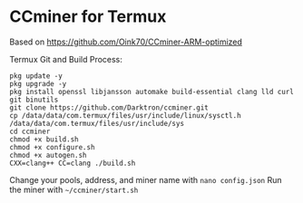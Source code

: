# CCminer for Termux

Based on https://github.com/Oink70/CCminer-ARM-optimized

Termux Git and Build Process:
```
pkg update -y
pkg upgrade -y
pkg install openssl libjansson automake build-essential clang lld curl git binutils
git clone https://github.com/Darktron/ccminer.git
cp /data/data/com.termux/files/usr/include/linux/sysctl.h /data/data/com.termux/files/usr/include/sys
cd ccminer
chmod +x build.sh
chmod +x configure.sh
chmod +x autogen.sh
CXX=clang++ CC=clang ./build.sh
```
Change your pools, address, and miner name with `nano config.json`
Run the miner with `~/ccminer/start.sh`
